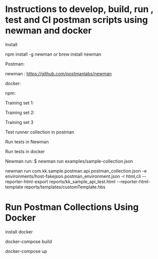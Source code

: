 
# Instructions to develop, build, run , test and CI postman scripts using newman and docker 




Install 

npm install -g newman
or
brew install newman

Postman: 

newman : 
https://github.com/postmanlabs/newman

docker: 

npm: 


Training set 1: 


Training set 2: 


Training set 3 

Test runner collection in postman 

Run tests in Newman 

Run tests in docker 


Newman run: 
$ newman run examples/sample-collection.json

newman run com.kk.sample.postman.api.postman_collection.json  -e environments/host-fakejson.postman_environment.json  -r html,cli  --reporter-html-export reports/kk_sample_api_test.html  --reporter-html-template reports/templates/customTemplate.hbs



# Run Postman Collections Using Docker

install docker 

docker-compose build

docker-compose up




